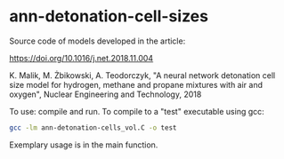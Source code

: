 # ann-detonation-cell-sizes
Source code of models developed in the article:

https://doi.org/10.1016/j.net.2018.11.004

K. Malik, M. Żbikowski, A. Teodorczyk, "A neural network detonation cell size model for hydrogen, methane and propane mixtures with air and oxygen", Nuclear Engineering and Technology, 2018

To use: compile and run. To compile to a "test" executable using gcc:
```bash
gcc -lm ann-detonation-cells_vol.C -o test
```
Exemplary usage is in the main function.
